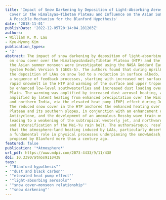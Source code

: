 ```yaml
---
title: 'Impact of Snow Darkening by Deposition of Light-Absorbing Aerosols on Snow
  Cover in the Himalayas–Tibetan Plateau and Influence on the Asian Summer Monsoon:
  A Possible Mechanism for the Blanford Hypothesis'
date: '2018-11-01'
publishDate: '2022-12-05T20:14:04.281203Z'
authors:
- William K. M. Lau
- Kyu-Myong Kim
publication_types:
- '2'
abstract: The impact of snow darkening by deposition of light-absorbing aerosols (LAAs)
  on snow cover over the Himalayas&ndash;Tibetan Plateau (HTP) and the influence on
  the Asian summer monsoon were investigated using the NASA Goddard Earth Observing
  System Model Version 5 (GEOS-5). The authors found that during April&ndash;May&ndash;June,
  the deposition of LAAs on snow led to a reduction in surface albedo, initiating
  a sequence of feedback processes, starting with increased net surface solar radiation,
  rapid snowmelt in the HTP and warming of the surface and upper troposphere, followed
  by enhanced low-level southwesterlies and increased dust loading over the Himalayas&ndash;Indo-Gangetic
  Plain. The warming was amplified by increased dust aerosol heating, and subsequently
  amplified by latent heating from enhanced precipitation over the Himalayan foothills
  and northern India, via the elevated heat pump (EHP) effect during June&ndash;July&ndash;August.
  The reduced snow cover in the HTP anchored the enhanced heating over the Tibetan
  Plateau and its southern slopes, in conjunction with an enhancement of the Tibetan
  Anticyclone, and the development of an anomalous Rossby wave train over East Asia,
  leading to a weakening of the subtropical westerly jet, and northward displacement
  and intensification of the Mei-Yu rain belt. The authors&rsquo; results suggest
  that the atmosphere-land heating induced by LAAs, particularly desert dust, plays
  a fundamental role in physical processes underpinning the snow&ndash;monsoon relationship
  proposed by Blanford more than a century ago.
featured: false
publication: '*Atmosphere*'
url_pdf: https://www.mdpi.com/2073-4433/9/11/438
doi: 10.3390/atmos9110438
tags:
- '"Blanford hypothesis"'
- '"dust and black carbon"'
- '"elevated heat pump effect"'
- '"light-absorbing aerosols"'
- '"snow cover–monsoon relationship"'
- '"snow darkening"'
---
```


